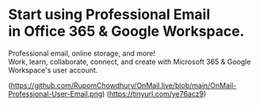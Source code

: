 <h1 data-aos="fade" data-aos-easing="linear" data-aos-duration="1000" data-aos-once="true" class="display-3 text-white font-weight-bold my-5 aos-init aos-animate">
Start using Professional Email<br>in Office 365 &amp; Google Workspace.
</h1>
<p data-aos="fade" data-aos-easing="linear" data-aos-duration="1000" data-aos-once="true" class="lead text-white my-4 aos-init aos-animate">
Professional email, online storage, and more!
<br> Work, learn, collaborate, connect, and create with Microsoft 365 &amp; Google Workspace's user account.
</p>
 
(https://github.com/RupomChowdhury/OnMail.live/blob/main/OnMail-Professional-User-Email.png)
(https://tinyurl.com/ye76acz9)
